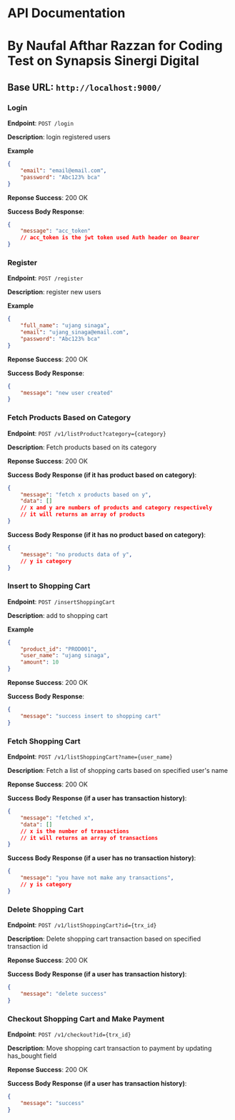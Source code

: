 # API Documentation
# By Naufal Afthar Razzan for Coding Test on Synapsis Sinergi Digital

## Base URL: `http://localhost:9000/`

### Login

**Endpoint**: `POST /login`

**Description**: login registered users

**Example**

```json
{
    "email": "email@email.com",
    "password": "Abc123% bca"
}
```

**Reponse Success**: 200 OK

**Success Body Response**:
```json
{
    "message": "acc_token"
    // acc_token is the jwt token used Auth header on Bearer
}
```

### Register

**Endpoint**: `POST /register`

**Description**: register new users

**Example**

```json
{
    "full_name": "ujang sinaga",
    "email": "ujang_sinaga@email.com",
    "password": "Abc123% bca"
}
```

**Reponse Success**: 200 OK

**Success Body Response**:
```json
{
    "message": "new user created"
}
```

### Fetch Products Based on Category

**Endpoint**: `POST /v1/listProduct?category={category}`

**Description**: Fetch products based on its category

**Reponse Success**: 200 OK

**Success Body Response (if it has product based on category)**:
```json
{
    "message": "fetch x products based on y",
    "data": []
    // x and y are numbers of products and category respectively
    // it will returns an array of products
}
```

**Success Body Response (if it has no product based on category)**:
```json
{
    "message": "no products data of y",
    // y is category
}
```

### Insert to Shopping Cart

**Endpoint**: `POST /insertShoppingCart`

**Description**: add to shopping cart

**Example**

```json
{
    "product_id": "PROD001",
    "user_name": "ujang sinaga",
    "amount": 10
}
```

**Reponse Success**: 200 OK

**Success Body Response**:
```json
{
    "message": "success insert to shopping cart"
}
```

### Fetch Shopping Cart

**Endpoint**: `POST /v1/listShoppingCart?name={user_name}`

**Description**: Fetch a list of shopping carts based on specified user's name

**Reponse Success**: 200 OK

**Success Body Response (if a user has transaction history)**:
```json
{
    "message": "fetched x",
    "data": []
    // x is the number of transactions
    // it will returns an array of transactions
}
```

**Success Body Response (if a user has no transaction history)**:
```json
{
    "message": "you have not make any transactions",
    // y is category
}
```

### Delete Shopping Cart

**Endpoint**: `POST /v1/listShoppingCart?id={trx_id}`

**Description**: Delete shopping cart transaction based on specified transaction id

**Reponse Success**: 200 OK

**Success Body Response (if a user has transaction history)**:
```json
{
    "message": "delete success"
}
```

### Checkout Shopping Cart and Make Payment

**Endpoint**: `POST /v1/checkout?id={trx_id}`

**Description**: Move shopping cart transaction to payment by updating has_bought field

**Reponse Success**: 200 OK

**Success Body Response (if a user has transaction history)**:
```json
{
    "message": "success"
}
```